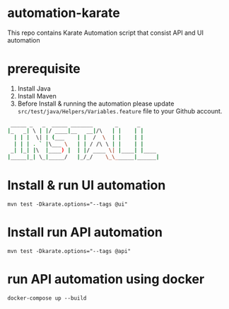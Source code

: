 # automation-karate
This repo contains Karate Automation script that consist API and UI automation

# prerequisite
1. Install Java
2. Install Maven
3. Before Install & running the automation please update `src/test/java/Helpers/Variables.feature` file to your Github account.

```bash                                                 
 _____ _   _  _____ _______       _      _      
|_   _| \ | |/ ____|__   __|/\   | |    | |     
  | | |  \| | (___    | |  /  \  | |    | |     
  | | | . ` |\___ \   | | / /\ \ | |    | |     
 _| |_| |\  |____) |  | |/ ____ \| |____| |____ 
|_____|_| \_|_____/   |_/_/    \_\______|______|
```
# Install & run UI automation
```mvn test -Dkarate.options="--tags @ui"```
# Install run API automation
```mvn test -Dkarate.options="--tags @api"```
# run API automation using docker
```docker-compose up --build```
